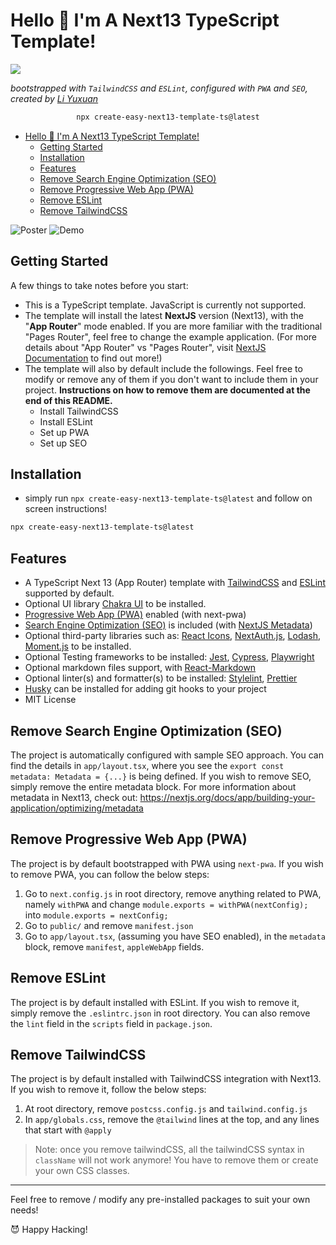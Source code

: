 # Hello 👋 I'm A Next13 TypeScript Template!

<a href="https://www.npmjs.com/package/create-easy-next13-template-ts" target="__blank"><img src="https://img.shields.io/badge/-NPM%20Package%3A_create--easy--next13--template--ts-orange?logo=npm" /></a>

_bootstrapped with `TailwindCSS` and `ESLint`, configured with `PWA` and `SEO`, created by [Li Yuxuan](https://xmliszt.github.io)_

<center>

```bash
npx create-easy-next13-template-ts@latest
```

</center>

- [Hello 👋 I'm A Next13 TypeScript Template!](#hello--im-a-next13-typescript-template)
  - [Getting Started](#getting-started)
  - [Installation](#installation)
  - [Features](#features)
  - [Remove Search Engine Optimization (SEO)](#remove-search-engine-optimization-seo)
  - [Remove Progressive Web App (PWA)](#remove-progressive-web-app-pwa)
  - [Remove ESLint](#remove-eslint)
  - [Remove TailwindCSS](#remove-tailwindcss)

![Poster](https://github.com/xmliszt/next13-easy-template/blob/release/poster.png?raw=true)
![Demo](https://github.com/xmliszt/next13-easy-template/blob/release/demo.gif?raw=true)

## Getting Started

A few things to take notes before you start:

- This is a TypeScript template. JavaScript is currently not supported.
- The template will install the latest **NextJS** version (Next13), with the "**App Router**" mode enabled. If you are more familiar with the traditional "Pages Router", feel free to change the example application. (For more details about "App Router" vs "Pages Router", visit [NextJS Documentation](https://nextjs.org/docs) to find out more!)
- The template will also by default include the followings. Feel free to modify or remove any of them if you don't want to include them in your project. **Instructions on how to remove them are documented at the end of this README.**
  - Install TailwindCSS
  - Install ESLint
  - Set up PWA
  - Set up SEO

## Installation

- simply run `npx create-easy-next13-template-ts@latest` and follow on screen instructions!

```bash
npx create-easy-next13-template-ts@latest
```

## Features

- A TypeScript Next 13 (App Router) template with
  [TailwindCSS](https://tailwindcss.com) and [ESLint](https://eslint.org) supported by default.
- Optional UI library [Chakra UI](https://chakra-ui.com) to be installed.
- [Progressive Web App (PWA)](https://developer.mozilla.org/en-US/docs/Web/Progressive_web_apps) enabled (with next-pwa)
- [Search Engine Optimization (SEO)](https://support.google.com/webmasters/answer/7451184?hl=en/) is included (with [NextJS Metadata](https://nextjs.org/docs/app/building-your-application/optimizing/metadata))
- Optional third-party libraries such as: [React Icons](https://react-icons.github.io/react-icons/), [NextAuth.js](https://next-auth.js.org), [Lodash](https://lodash.com), [Moment.js](https://momentjs.com) to be installed.
- Optional Testing frameworks to be installed: [Jest](https://jestjs.io), [Cypress](https://www.cypress.io), [Playwright](https://playwright.dev)
- Optional markdown files support, with [React-Markdown](https://github.com/remarkjs/react-markdown)
- Optional linter(s) and formatter(s) to be installed: [Stylelint](https://github.com/remarkjs/react-markdown), [Prettier](https://prettier.io)
- [Husky](https://typicode.github.io/husky/) can be installed for adding git hooks to your project
- MIT License

## Remove Search Engine Optimization (SEO)

The project is automatically configured with sample SEO approach. You can find the details in `app/layout.tsx`, where you see the `export const metadata: Metadata = {...}` is being defined. If you wish to remove SEO, simply remove the entire metadata block. For more information about metadata in Next13, check out: https://nextjs.org/docs/app/building-your-application/optimizing/metadata

## Remove Progressive Web App (PWA)

The project is by default bootstrapped with PWA using `next-pwa`. If you wish to remove PWA, you can follow the below steps:

1. Go to `next.config.js` in root directory, remove anything related to PWA, namely `withPWA` and change `module.exports = withPWA(nextConfig);` into `module.exports = nextConfig;`
2. Go to `public/` and remove `manifest.json`
3. Go to `app/layout.tsx`, (assuming you have SEO enabled), in the `metadata` block, remove `manifest`, `appleWebApp` fields.

## Remove ESLint

The project is by default installed with ESLint. If you wish to remove it, simply remove the `.eslintrc.json` in root directory. You can also remove the `lint` field in the `scripts` field in `package.json`.

## Remove TailwindCSS

The project is by default installed with TailwindCSS integration with Next13. If you wish to remove it, follow the below steps:

1. At root directory, remove `postcss.config.js` and `tailwind.config.js`
2. In `app/globals.css`, remove the `@tailwind` lines at the top, and any lines that start with `@apply`

> Note: once you remove tailwindCSS, all the tailwindCSS syntax in `className` will not work anymore! You have to remove them or create your own CSS classes.

---

Feel free to remove / modify any pre-installed packages to suit your own needs!

😈 Happy Hacking!
